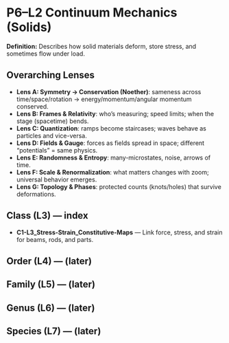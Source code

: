 # P6–L2 Continuum Mechanics (Solids)
**Definition:** Describes how solid materials deform, store stress, and sometimes flow under load.

## Overarching Lenses

- **Lens A: Symmetry -> Conservation (Noether)**: sameness across time/space/rotation → energy/momentum/angular momentum conserved.
- **Lens B: Frames & Relativity**: who’s measuring; speed limits; when the stage (spacetime) bends.
- **Lens C: Quantization**: ramps become staircases; waves behave as particles and vice-versa.
- **Lens D: Fields & Gauge**: forces as fields spread in space; different “potentials” = same physics.
- **Lens E: Randomness & Entropy**: many-microstates, noise, arrows of time.
- **Lens F: Scale & Renormalization**: what matters changes with zoom; universal behavior emerges.
- **Lens G: Topology & Phases**: protected counts (knots/holes) that survive deformations.

## Class (L3) — index
- **C1-L3_Stress-Strain_Constitutive-Maps** — Link force, stress, and strain for beams, rods, and parts.

## Order (L4) — (later)

## Family (L5) — (later)

## Genus (L6) — (later)

## Species (L7) — (later)
